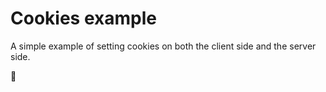 # Cookies example

A simple example of setting cookies on both the client side and the server side.

🍪
